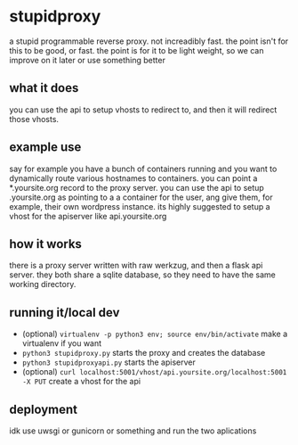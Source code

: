 # stupidproxy
a stupid programmable reverse proxy. not increadibly fast.
the point isn't for this to be good, or fast. the point is for
it to be light weight, so we can improve on it later or use something better

## what it does
you can use the api to setup vhosts to redirect to, and then it will redirect those vhosts.

## example use
say for example you have a bunch of containers running and you want to dynamically
route various hostnames to containers. you can point a *.yoursite.org record to the
proxy server. you can use the api to setup <username>.yoursite.org as pointing to a
a container for the user, ang give them, for example, their own wordpress instance.
its highly suggested to setup a vhost for the apiserver like api.yoursite.org

## how it works
there is a proxy server written with raw werkzug, and then a flask api server.
they both share a sqlite database, so they need to have the same working directory.

## running it/local dev
- (optional) `virtualenv -p python3 env; source env/bin/activate` make a virtualenv if you want 
- `python3 stupidproxy.py` starts the proxy and creates the database
- `python3 stupidproxyapi.py` starts the apiserver
- (optional) `curl localhost:5001/vhost/api.yoursite.org/localhost:5001 -X PUT` create a vhost for the api

## deployment
idk use uwsgi or gunicorn or something and run the two aplications